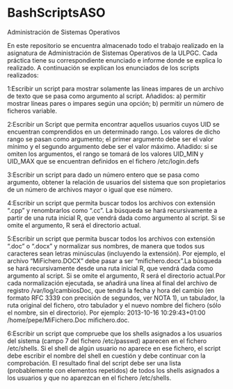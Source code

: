 # BashScriptsASO
Administración de Sistemas Operativos

En este repositorio se encuentra almacenado todo el trabajo realizado en la asignatura de Administración de Sistemas Operativos de la ULPGC.
Cada práctica tiene su correspondiente enunciado e informe donde se explica lo realizado.
A continuación se explican los enunciados de los scripts realizados:

1:Escribir un script para mostrar solamente las líneas impares de un archivo de texto que se pasa como argumento al script.
Añadidos: a) permitir mostrar líneas pares o impares según una opción; b) permitir un número de ficheros variable.

2:Escribir un Script que permita encontrar aquellos usuarios cuyos UID se encuentran comprendidos en un determinado rango. 
Los valores de dicho rango se pasan como argumento; el primer argumento debe ser el valor mínimo y el segundo argumento debe ser el valor máximo. 
Añadido: si se omiten los argumentos, el rango se tomará de los valores UID_MIN y UID_MAX que se encuentran definidos en el fichero /etc/login.defs 

3:Escribir un script para dado un número entero que se pasa como argumento, obtener la relación de usuarios del sistema que son propietarios de un número de archivos mayor o igual que ese número. 

4:Escribir un script que permita buscar todos los archivos con extensión “.cpp” y renombrarlos como “.cc”. 
La búsqueda se hará recursivamente a partir de una ruta inicial R, que vendrá dada como argumento al script. Si se omite el argumento, R será el directorio actual. 

5:Escribir un script que permita buscar todos los archivos con extensión “.doc” o “.docx” y normalizar sus nombres, de manera que todos sus caracteres sean letras minúsculas (incluyendo la extensión). 
Por ejemplo, el archivo “MiFichero.DOCX” debe pasar a ser “mifichero.docx”.La búsqueda se hará recursivamente desde una ruta inicial R, que vendrá dada como argumento al script. 
Si se omite el argumento, R será el directorio actual.Por cada normalización ejecutada, se añadirá una línea al final del archivo de registro /var/log/cambiosDoc, que tendrá la fecha y hora del cambio 
(en formato RFC 3339 con precisión de segundos, ver NOTA 1), un tabulador, la ruta original del fichero, otro tabulador y el nuevo nombre del fichero (sólo el nombre, sin el directorio). Por ejemplo:
2013-10-16 10:29:43+01:00 /home/pepe/MiFichero.Doc mifichero.doc.

6:Escribir un script que compruebe que los shells asignados a los usuarios del sistema (campo 7 del fichero /etc/passwd) aparecen en el fichero /etc/shells. 
Si el shell de algún usuario no aparece en ese fichero, el script debe escribir el nombre del shell en cuestión y debe continuar con la comprobación.
El resultado final del script debe ser una lista (probablemente con elementos repetidos) de todos los shells asignados a los usuarios y que no aparezcan en el fichero /etc/shells.
